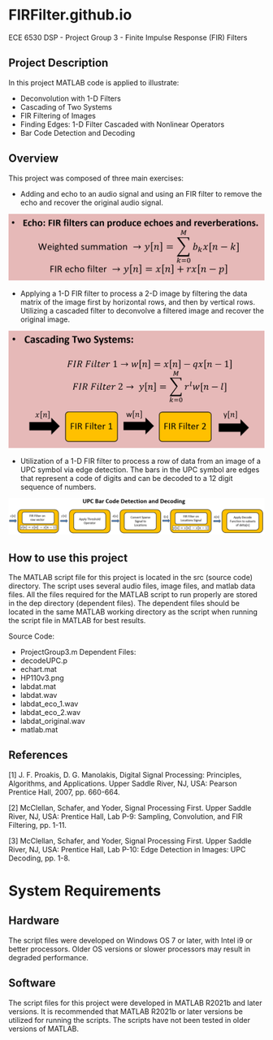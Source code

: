 # FIRFilter.github.io
ECE 6530 DSP - Project Group 3 - Finite Impulse Response (FIR) Filters

 ## Project Description
 In this project MATLAB code is applied to illustrate:
- Deconvolution with 1-D Filters 
- Cascading of Two Systems
- FIR Filtering of Images
- Finding Edges: 1-D Filter Cascaded with Nonlinear Operators
- Bar Code Detection and Decoding

## Overview
This project was composed of three main exercises:

- Adding and echo to an audio signal and using an FIR filter to remove the echo and recover the original audio signal.

![image for audio signal processing](https://github.com/bgrzybowski/FIRFilter.github.io/blob/main/doc/AudioSignalEchoEquations.PNG)

- Applying a 1-D FIR filter to process a 2-D image by filtering the data matrix of the image first by horizontal rows, and then by vertical rows. Utilizing a cascaded filter to deconvolve a filtered image and recover the original image. 

![image for image filtering and deconvolution](https://github.com/bgrzybowski/FIRFilter.github.io/blob/main/doc/CascadingTwoSystemsDiagram.PNG)

- Utilization of a 1-D FIR filter to process a row of data from an image of a UPC symbol via edge detection. The bars in the UPC symbol are edges that represent a code of digits and can be decoded to a 12 digit sequence of numbers. 

![image for UPC decoding block diagram](https://github.com/bgrzybowski/FIRFilter.github.io/blob/main/doc/UPCdiagram.PNG)

## How to use this project
The MATLAB script file for this project is located in the src (source code) directory. The script uses several audio files, image files, and matlab data files. All the files required for the MATLAB script to run properly are stored in the dep directory (dependent files). The dependent files should be located in the same MATLAB working directory as the script when running the script file in MATLAB for best results. 

Source Code: 
- ProjectGroup3.m
Dependent Files: 
- decodeUPC.p
- echart.mat
- HP110v3.png
- labdat.mat
- labdat.wav
- labdat_eco_1.wav
- labdat_eco_2.wav
- labdat_original.wav
- matlab.mat

## References

[1] J. F. Proakis, D. G. Manolakis, Digital Signal Processing: Principles, Algorithms, and Applications. Upper Saddle River, NJ, USA: Pearson Prentice Hall, 2007, pp. 660-664.

[2] McClellan, Schafer, and Yoder, Signal Processing First. Upper Saddle River, NJ, USA: Prentice Hall, Lab P-9: Sampling, Convolution, and FIR Filtering, pp. 1-11.

[3] McClellan, Schafer, and Yoder, Signal Processing First. Upper Saddle River, NJ, USA: Prentice Hall, Lab P-10: Edge Detection in Images: UPC Decoding, pp. 1-8.

# System Requirements

## Hardware
The script files were developed on Windows OS 7 or later, with Intel i9 or better processors. Older OS versions or slower processors may result in degraded performance. 

## Software
The script files for this project were developed in MATLAB R2021b and later versions. It is recommended that MATLAB R2021b or later versions be utilized for running the scripts. The scripts have not been tested in older versions of MATLAB.
